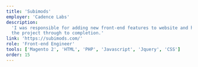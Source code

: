 ```yaml
---
title: 'Subimods'
employer: 'Cadence Labs'
description:
  'I was responsible for adding new front-end features to website and helped see
  the project through to completion.'
link: 'https://subimods.com/'
role: 'Front-end Engineer'
tools: ['Magento 2', 'HTML', 'PHP', 'Javascript', 'Jquery', 'CSS']
order: 15
---
```

